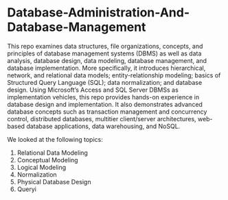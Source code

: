 # Database-Administration-And-Database-Management
This repo examines data structures, file organizations, concepts, and principles of database management systems (DBMS) as well as data analysis, database design, data modeling, database management, and database implementation. More specifically, it introduces hierarchical, network, and relational data models; entity-relationship modeling; basics of Structured Query Language (SQL); data normalization; and database design. Using Microsoft’s Access and SQL Server DBMSs as implementation vehicles, this repo provides hands-on experience in database design and implementation. It also demonstrates advanced database concepts such as transaction management and concurrency control, distributed databases, multitier client/server architectures, web-based database applications, data warehousing, and NoSQL. 


We looked at the following topics: 

1. Relational Data Modeling
2. Conceptual Modeling
3. Logical Modeling
4. Normalization
5. Physical Database Design
6. Queryi
